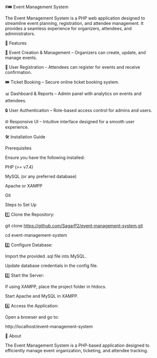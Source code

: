 #🎟️ Event Management System

The Event Management System is a PHP web application designed to streamline event planning, registration, and attendee management. It provides a seamless experience for organizers, attendees, and administrators.

🚀 Features

📅 Event Creation & Management – Organizers can create, update, and manage events.

📝 User Registration – Attendees can register for events and receive confirmation.

🎟️ Ticket Booking – Secure online ticket booking system.

📊 Dashboard & Reports – Admin panel with analytics on events and attendees.

🔒 User Authentication – Role-based access control for admins and users.

🌐 Responsive UI – Intuitive interface designed for a smooth user experience.

🛠️ Installation Guide

Prerequisites

Ensure you have the following installed:


PHP (>= v7.4)

MySQL (or any preferred database)

Apache or XAMPP

Git

Steps to Set Up

1️⃣ Clone the Repository:

git clone https://github.com/SagarP2/event-management-system.git

cd event-management-system

2️⃣ Configure Database:

Import the provided .sql file into MySQL.

Update database credentials in the config file.

3️⃣ Start the Server:

If using XAMPP, place the project folder in htdocs.

Start Apache and MySQL in XAMPP.

4️⃣ Access the Application:

Open a browser and go to:

http://localhost/event-management-system

📌 About

The Event Management System is a PHP-based application designed to efficiently manage event organization, ticketing, and attendee tracking.


